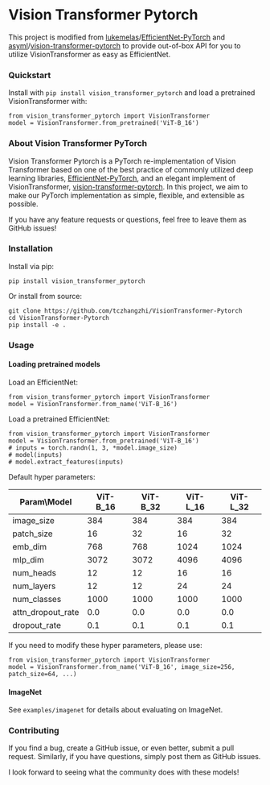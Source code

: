 # Vision Transformer Pytorch
This project is modified from [lukemelas](https://github.com/lukemelas)/[EfficientNet-PyTorch](https://github.com/lukemelas/EfficientNet-PyTorch) and [asyml](https://github.com/asyml)/[vision-transformer-pytorch](https://github.com/asyml/vision-transformer-pytorch) to provide out-of-box API for you to utilize VisionTransformer as easy as EfficientNet.

### Quickstart

Install with `pip install vision_transformer_pytorch` and load a pretrained VisionTransformer with:

```
from vision_transformer_pytorch import VisionTransformer
model = VisionTransformer.from_pretrained('ViT-B_16')
```

### About Vision Transformer PyTorch

Vision Transformer Pytorch is a PyTorch re-implementation of Vision Transformer based on one of the best practice of commonly utilized deep learning libraries, [EfficientNet-PyTorch](https://github.com/lukemelas/EfficientNet-PyTorch), and an elegant implement of VisionTransformer, [vision-transformer-pytorch](https://github.com/asyml/vision-transformer-pytorch). In this project, we aim to make our PyTorch implementation as simple, flexible, and extensible as possible.

If you have any feature requests or questions, feel free to leave them as GitHub issues!

### Installation

Install via pip:

```
pip install vision_transformer_pytorch
```

Or install from source:

```
git clone https://github.com/tczhangzhi/VisionTransformer-Pytorch
cd VisionTransformer-Pytorch
pip install -e .
```

### Usage

#### Loading pretrained models

Load an EfficientNet:

```
from vision_transformer_pytorch import VisionTransformer
model = VisionTransformer.from_name('ViT-B_16')
```

Load a pretrained EfficientNet:

```
from vision_transformer_pytorch import VisionTransformer
model = VisionTransformer.from_pretrained('ViT-B_16')
# inputs = torch.randn(1, 3, *model.image_size)
# model(inputs)
# model.extract_features(inputs)
```

Default hyper parameters:

| Param\Model       | ViT-B_16 | ViT-B_32 | ViT-L_16 | ViT-L_32 |
| ----------------- | -------- | -------- | -------- | -------- |
| image_size        | 384      | 384      | 384      | 384      |
| patch_size        | 16       | 32       | 16       | 32       |
| emb_dim           | 768      | 768      | 1024     | 1024     |
| mlp_dim           | 3072     | 3072     | 4096     | 4096     |
| num_heads         | 12       | 12       | 16       | 16       |
| num_layers        | 12       | 12       | 24       | 24       |
| num_classes       | 1000     | 1000     | 1000     | 1000     |
| attn_dropout_rate | 0.0      | 0.0      | 0.0      | 0.0      |
| dropout_rate      | 0.1      | 0.1      | 0.1      | 0.1      |

If you need to modify these hyper parameters, please use:

```
from vision_transformer_pytorch import VisionTransformer
model = VisionTransformer.from_name('ViT-B_16', image_size=256, patch_size=64, ...)
```

#### ImageNet

See `examples/imagenet` for details about evaluating on ImageNet.

### Contributing

If you find a bug, create a GitHub issue, or even better, submit a pull request. Similarly, if you have questions, simply post them as GitHub issues.

I look forward to seeing what the community does with these models!